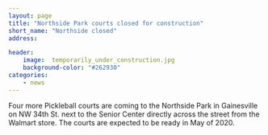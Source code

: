 ```yaml
---
layout: page
title: "Northside Park courts closed for construction"
short_name: "Northside closed"
address: 

header:
    image:  temporarily_under_construction.jpg
    background-color: "#262930"
categories:
    - news
---
```

<!--more-->

Four more Pickleball courts are coming to the Northside Park in Gainesville on NW 34th St. next to the Senior Center directly across the street from the Walmart store. The courts are expected to be ready in May of 2020. 